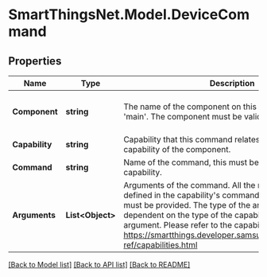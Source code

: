 # SmartThingsNet.Model.DeviceCommand
## Properties

Name | Type | Description | Notes
------------ | ------------- | ------------- | -------------
**Component** | **string** | The name of the component on this device, default is &#39;main&#39;. The component must be valid for the device. | [optional] [default to "main"]
**Capability** | **string** | Capability that this command relates to. This must be a capability of the component. | 
**Command** | **string** | Name of the command, this must be valid for the capability. | 
**Arguments** | **List&lt;Object&gt;** | Arguments of the command. All the required arguments defined in the capability&#39;s command argument definition must be provided. The type of the arguments are dependent on the type of the capability&#39;s command argument. Please refer to the capabilities definition at https://smartthings.developer.samsung.com/develop/api-ref/capabilities.html  | [optional] 

[[Back to Model list]](../README.md#documentation-for-models) [[Back to API list]](../README.md#documentation-for-api-endpoints) [[Back to README]](../README.md)

